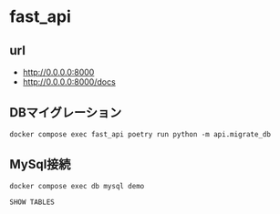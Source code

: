 # fast_api

## url
- http://0.0.0.0:8000
- http://0.0.0.0:8000/docs

## DBマイグレーション
```
docker compose exec fast_api poetry run python -m api.migrate_db
```

## MySql接続
```
docker compose exec db mysql demo
```

```
SHOW TABLES
```